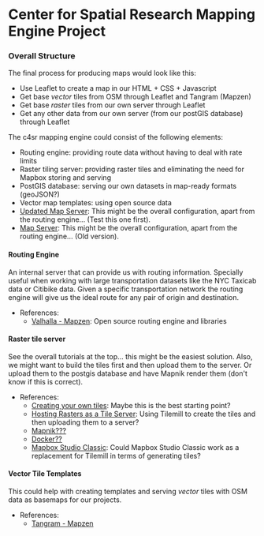 # Center for Spatial Research Mapping Engine Project

### Overall Structure
The final process for producing maps would look like this:
* Use Leaflet to create a map in our HTML + CSS + Javascript
* Get base *vector* tiles from OSM through Leaflet and Tangram (Mapzen)
* Get base *raster* tiles from our own server through Leaflet
* Get any other data from our own server (from our postGIS database) through Leaflet

The c4sr mapping engine could consist of the following elements:
* Routing engine: providing route data without having to deal with rate limits
* Raster tiling server: providing raster tiles and eliminating the need for Mapbox storing and serving
* PostGIS database: serving our own datasets in map-ready formats (geoJSON?)
* Vector map templates: using open source data
* [Updated Map Server](http://www.axismaps.com/blog/): This might be the overall configuration, apart from the routing engine... (Test this one first).
* [Map Server](http://www.axismaps.com/blog/2012/01/dont-panic-an-absolute-beginners-guide-to-building-a-map-server/): This might be the overall configuration, apart from the routing engine... (Old version).

#### Routing Engine
An internal server that can provide us with routing information. Specially useful when working with large transportation datasets like the NYC Taxicab data or Citibike data. Given a specific transportation network the routing engine will give us the ideal route for any pair of origin and destination.
* References:
  * [Valhalla - Mapzen](https://github.com/valhalla): Open source routing engine and libraries

#### Raster tile server
See the overall tutorials at the top... this might be the easiest solution. Also, we might want to build the tiles first and then upload them to the server. Or upload them to the postgis database and have Mapnik render them (don't know if this is correct).
* References:
  * [Creating your own tiles](https://wiki.openstreetmap.org/wiki/Creating_your_own_tiles): Maybe this is the best starting point?
  * [Hosting Rasters as a Tile Server](https://gis.stackexchange.com/questions/144821/hosting-rasters-as-a-tile-server): Using Tilemill to create the tiles and then uploading them to a server?
  * [Mapnik???](https://github.com/klokantech/tileserver-mapnik)
  * [Docker??](http://osm2vectortiles.org/docs/serve-raster-tiles-docker/)
  * [Mapbox Studio Classic](https://github.com/mapbox/mapbox-studio-classic): Could Mapbox Studio Classic work as a replacement for Tilemill in terms of generating tiles?

#### Vector Tile Templates
This could help with creating templates and serving *vector* tiles with OSM data as basemaps for our projects.
* References:
  * [Tangram - Mapzen](https://mapzen.com/projects/tangram/)
